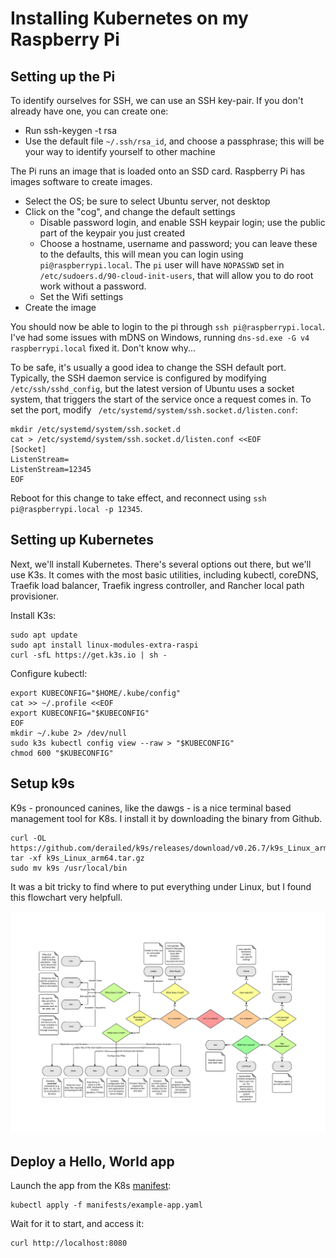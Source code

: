 # Installing Kubernetes on my Raspberry Pi 

## Setting up the Pi 

To identify ourselves for SSH, we can use an SSH key-pair. If you don't already have one, you can create one: 

* Run ssh-keygen -t rsa
* Use the default file `~/.ssh/rsa_id`, and choose a passphrase; this will be your way to identify yourself to other machine

The Pi runs an image that is loaded onto an SSD card. Raspberry Pi has images software to create images.
 
* Select the OS; be sure to select Ubuntu server, not desktop
* Click on the "cog", and change the default settings
    * Disable password login, and enable SSH keypair login; use the public part of the keypair you just created 
    * Choose a hostname, username and password; you can leave these to the defaults, this will mean you can login using `pi@raspberrypi.local`. The `pi` user will have `NOPASSWD` set in `/etc/sudoers.d/90-cloud-init-users`, that will allow you to do root work without a password. 
    * Set the Wifi settings
* Create the image 

You should now be able to login to the pi through `ssh pi@raspberrypi.local`. I've had some issues with mDNS on Windows, running `dns-sd.exe -G v4 raspberrypi.local` fixed it. Don't know why... 

To be safe, it's usually a good idea to change the SSH default port. Typically, the SSH daemon service is configured by modifying `/etc/ssh/sshd_config`, but the latest version of Ubuntu uses a socket system, that triggers the start of the service once a request comes in. To set the port, modify ` /etc/systemd/system/ssh.socket.d/listen.conf`: 

```
mkdir /etc/systemd/system/ssh.socket.d 
cat > /etc/systemd/system/ssh.socket.d/listen.conf <<EOF
[Socket]
ListenStream=
ListenStream=12345
EOF
```

Reboot for this change to take effect, and reconnect using `ssh pi@raspberrypi.local -p 12345`.

## Setting up Kubernetes 

Next, we'll install Kubernetes. There's several options out there, but we'll use K3s. It comes with the most basic utilities, including kubectl, coreDNS, Traefik load balancer, Traefik ingress controller, and Rancher local path provisioner.

Install K3s:

```
sudo apt update
sudo apt install linux-modules-extra-raspi
curl -sfL https://get.k3s.io | sh -
```

Configure kubectl:

```
export KUBECONFIG="$HOME/.kube/config"
cat >> ~/.profile <<EOF
export KUBECONFIG="$KUBECONFIG"
EOF
mkdir ~/.kube 2> /dev/null
sudo k3s kubectl config view --raw > "$KUBECONFIG"
chmod 600 "$KUBECONFIG"
```

## Setup k9s

K9s - pronounced canines, like the dawgs - is a nice terminal based management tool for K8s. I install it by downloading the binary from Github. 

```
curl -OL https://github.com/derailed/k9s/releases/download/v0.26.7/k9s_Linux_arm64.tar.gz
tar -xf k9s_Linux_arm64.tar.gz
sudo mv k9s /usr/local/bin
```

It was a bit tricky to find where to put everything under Linux, but I found this flowchart very helpfull. 

![](./images/linux-filesystem.png)

## Deploy a Hello, World app

Launch the app from the K8s [manifest](./manifests/exampe-app.yaml):

```
kubectl apply -f manifests/example-app.yaml
```

Wait for it to start, and access it: 

``` 
curl http://localhost:8080
```
